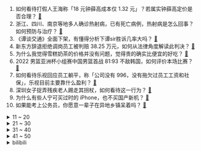 1. 如何看待打假人王海称「18 元钟薛高成本仅 1.32 元」？若属实钟薛高定价是否合理？ [:link:](https://www.zhihu.com/question/542909123)
2. 浙江、四川、南京等地多人确诊热射病，已有死亡病例，热射病是怎么回事？如何预防与治疗？ [:link:](https://www.zhihu.com/question/542910685)
3. 《谭谈交通》全面下架，有懂得分析下谭sir胜诉几率大吗？ [:link:](https://www.zhihu.com/question/542592502)
4. 新东方辞退拒绝调岗员工被判赔 38.25 万元，如何从法律角度解读此判决？ [:link:](https://www.zhihu.com/question/542876018)
5. 为什么我觉得雪糕奶茶的价格并没有问题，觉得贵的确实比便宜的好吃？ [:link:](https://www.zhihu.com/question/541345025)
6. 2022 男篮亚洲杯小组赛中国男篮首战 81:93 不敌韩国，如何评价本场比赛？ [:link:](https://www.zhihu.com/question/542943589)
7. 如何看待乐视回应员工躺平，称「公司没有 996，没有拖欠过员工工资和社保」，乐视目前主要靠什么盈利？ [:link:](https://www.zhihu.com/question/542904601)
8. 深圳女子捉弄残疾老人踢走其拐杖，如何看待这一行为？ [:link:](https://www.zhihu.com/question/542659734)
9. 为什么有些人宁可买过时的 iPhone，也不买国产新机？ [:link:](https://www.zhihu.com/question/542772094)
10. 如果能考上公务员，你愿意一辈子在异地乡镇呆着吗？ [:link:](https://www.zhihu.com/question/542187635)
<details>
<summary>11 ~ 20</summary>

11. 广东女子被辞后写小作文称上司性骚扰，法院称该女子无任何证据，书面赔礼道歉，如何从法律角度解读此案件？ [:link:](https://www.zhihu.com/question/542708911)
12. 7 月 12 日上海新增本土确诊病例 5 例，新增本土无症状感染者 50 例，目前当地疫情情况如何？ [:link:](https://www.zhihu.com/question/543001553)
13. 2022 年第三批网络游戏版号已下发，有哪些值得关注的信息？ [:link:](https://www.zhihu.com/question/542928880)
14. 《乘风破浪》于文文组演绎歌曲《佳人》，全员旗袍造型，你觉得好看吗？褪去舞台光环，现实中怎么穿好旗袍？ [:link:](https://www.zhihu.com/question/541416568)
15. 余秀华放弃法律诉求和经济赔偿，该事件有哪些细节值得关注？ [:link:](https://www.zhihu.com/question/542816407)
16. 中方回应斯里兰卡涉华债务，称支持有关金融机构同斯方协商，寻求妥善解决，有哪些信息值得关注？ [:link:](https://www.zhihu.com/question/542929951)
17. 国务院联防联控机制表示「不再对进口非冷链物品核酸检测」，如何看待这一举措？对相关行业有哪些影响？ [:link:](https://www.zhihu.com/question/542934654)
18. 百慕大死亡三角至今是个迷，为什么人类不组成联合科研队伍去探寻答案？ [:link:](https://www.zhihu.com/question/540352450)
19. 今年油价上涨，我把汽油标号降低一个等级，对车有什么伤害？ [:link:](https://www.zhihu.com/question/522436063)
20. 网传疑似上海中考数学某试题泄题，上海市教育考试院回应「已报案」，具体情况如何？ [:link:](https://www.zhihu.com/question/542935293)
</details>
<details>
<summary>21 ~ 30</summary>

21. 如果有家公司给你 4300 的工资，每天闲得发慌，朝九晚六，周末双休，你能坚持多久？ [:link:](https://www.zhihu.com/question/523434589)
22. 韦伯望远镜首张星系团全彩图像公布，这张照片对人类而言意味着什么？这体现了韦伯望远镜哪些构造技术？ [:link:](https://www.zhihu.com/question/542769900)
23. 尤文图斯官宣曼联中场博格巴回归，将身披 10 号球衣，如何评价这笔转会？ [:link:](https://www.zhihu.com/question/542728876)
24. 四川平武遭遇暴雨突袭，已造成 2 人死亡 4 人失联，目前当地情况如何？面对暴雨天气有哪些防范措施？ [:link:](https://www.zhihu.com/question/542880419)
25. 准备公务员考试买哪些教材，哪家的比较好？ [:link:](https://www.zhihu.com/question/268343163)
26. 美国 17 岁女孩后悔做变性手术，称「被社交媒体影响，不明白变性的后果」，如何看待青少年变性问题？ [:link:](https://www.zhihu.com/question/542881670)
27. 《原神》组队禁忌有哪些？ [:link:](https://www.zhihu.com/question/521501188)
28. 北京中关村退租潮已造成超10万平方米办公楼面积空置，主要问题出在哪里？中关村还能否回到之前的景象？ [:link:](https://www.zhihu.com/question/542595888)
29. 上海倡议「做好 14 天左右食品和医药储备」，居委会回应「属友情提示」，如何看待和解读此项倡议？ [:link:](https://www.zhihu.com/question/542894052)
30. 杨槠策给余秀华手写道歉信曝光，该信有多处错字，信中称「对自己的家暴行为感到恶心」，如何看待这件事？ [:link:](https://www.zhihu.com/question/542897478)
</details>
<details>
<summary>31 ~ 40</summary>

31. 买房后你快乐吗？ [:link:](https://www.zhihu.com/question/386034543)
32. 看完恐怖电影《咒》后，感觉被「大黑佛母」缠上了，我应该如何自救? [:link:](https://www.zhihu.com/question/542486232)
33. 为什么《英雄联盟》职业比赛选手拿到一个人头就感觉他「好肥」？ [:link:](https://www.zhihu.com/question/540821748)
34. 印度首艘国产航母「维克兰特」完成第四次海试，计划 8 月服役，还有哪些信息值得关注？ [:link:](https://www.zhihu.com/question/542711898)
35. 如何看待媒体发文称「美国不能允许中国继续主导太阳能产业」？ [:link:](https://www.zhihu.com/question/542849306)
36. 真实的枪战和电视里的有多大区别？ [:link:](https://www.zhihu.com/question/24986877)
37. 为什么港片中廉政公署最后抓人需要用水警？黑帮为什么不把水警一起贿赂？水警到底是什么来头？ [:link:](https://www.zhihu.com/question/466533993)
38. 推特正式起诉马斯克，迫使其完成 440 亿美元对推特的收购，案件后续会如何发展？推特胜诉可能性大吗？ [:link:](https://www.zhihu.com/question/543000090)
39. 日媒报道尼康将停止开发单反相机，未来将专注于无反相机的开发，什么是无反相机？反映哪些行业趋势？ [:link:](https://www.zhihu.com/question/542916457)
40. 喜欢和合适哪一个重要? [:link:](https://www.zhihu.com/question/537255272)
</details>
<details>
<summary>41 ~ 50</summary>

41. 7 月 12 日欧元兑美元短暂跌破平价，现报 0.9999，系时隔近 20 年首次，这释放了哪些信号？ [:link:](https://www.zhihu.com/question/542916291)
42. 如何看待 WPS 被曝会删除用户本地文件，真实情况如何？ [:link:](https://www.zhihu.com/question/542699334)
43. 7 月 12 日晚油价二连降，加满一箱油将少花 14 元，此次油价下跌主要受哪些因素影响？ [:link:](https://www.zhihu.com/question/542910411)
44. 如何看待媒体称「韩国正计划向美军出口武器」？韩国军工实力如何？ [:link:](https://www.zhihu.com/question/542913124)
45. 7 月 12 日河南新增本土「3+22」，在驻马店、郑州，目前当地疫情情况如何？ [:link:](https://www.zhihu.com/question/543004377)
46. 甘肃多地调整风险等级，兰州所有小区封闭管理，非必要不进出兰州，娱乐场所一律停业，目前当地情况如何？ [:link:](https://www.zhihu.com/question/543013259)
47. 7 月 12 日广东省新增本土确诊病例 16 例，新增本土无症状感染者 6 例，目前当地疫情情况如何？ [:link:](https://www.zhihu.com/question/543007511)
48. 2022 LPL 夏季赛 TES 让一追二击败 OMG 豪取八连胜，如何评价这场比赛？ [:link:](https://www.zhihu.com/question/542936215)
49. 什么是人情世故，最基本的人情世故该懂啥？ [:link:](https://www.zhihu.com/question/281636727)
50. 如何评价《原神》新 PV的弹幕里，铺天盖地刷《明日方舟》梗的行为? [:link:](https://www.zhihu.com/question/542686979)
</details><details>
<summary>bilibili</summary>

</details>